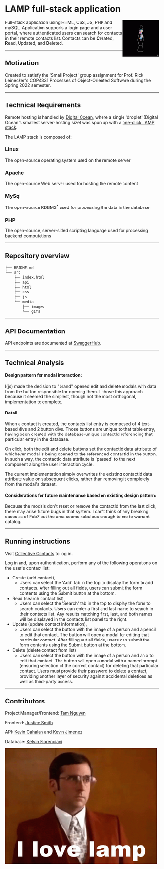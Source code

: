 # LAMP full-stack application

<img src="media/../src/media/gifs/lava-lamp.gif" alt="lava-lamp" width="120"  align="right"/>

Full-stack application using HTML, CSS, JS, PHP and mySQL. Application supports a login page and a user portal, where authenticated users can search for contacts in their remote contacts list. Contacts can be **C**reated, **R**ead, **U**pdated, and **D**eleted.

---

## Motivation

Created to satisfy the 'Small Project' group assignment for Prof. Rick Leinecker's COP4331 Processes of Object-Oriented Software during the Spring 2022 semester.

---

## Technical Requirements
Remote hosting is handled by [Digital Ocean](https://www.digitalocean.com/), where a single 'droplet' (Digital Ocean's smallest server-hosting size) was spun up with a [one-click LAMP stack](https://marketplace.digitalocean.com/apps/lamp).

The LAMP stack is composed of:
### **L**inux
The open-source operating system used on the remote server
### **A**pache
The open-source Web server used for hosting the remote content
### **M**ySql
The open-source <span title="Relational Database Management System">RDBMS</span><sup>*</sup> used for processing the data in the database
### **P**HP
The open-source, server-sided scripting language used for processing backend computations

---

## Repository overview
```
├── README.md
└── src
    ├── index.html
    ├── api
    ├── html
    ├── css
    ├── js    
    └── media
        ├── images
        └── gifs
```

---

## API Documentation

API endpoints are documented at [SwaggerHub](https://app.swaggerhub.com/apis/COP4331_group23/COP4331_group23/1.0.0).

---

## Technical Analysis
####  Design pattern for modal interaction:
I(js) made the decision to "brand" opened edit and delete modals with data from the button responsible for opening them. I chose this approach because it seemed the simplest, though not the most orthogonal, implementation to complete.

#### Detail
When a contact is created, the contacts list entry is composed of 4 text-based divs and 2 button divs. Those buttons are unique to that table entry, having been created with the database-unique contactId referencing that particular entry in the database.

On click, both the edit and delete buttons set the contactId data attribute of whichever modal is being opened to the referenced contactId in the button. In such a way, the contactId data attribute is 'passed' to the next component along the user interaction cycle.

The current implementation simply overwrites the existing contactId data attribute value on subsequent clicks, rather than removing it completely from the modal's dataset.

#### Considerations for future maintenance based on existing design pattern:
Because the modals don't reset or remove the contactId from the last click, there may arise future bugs in that system. I can't think of any breaking cases as of Feb7 but the area seems nebulous enough to me to warrant catalog.

---

## Running instructions

Visit [Collective Contacts](http://collectivecontacts.xyz) to log in.

Log in and, upon authentication, perform any of the following operations on the user's contact list:
- Create (add contact),
  - Users can select the 'Add' tab in the top to display the form to add contacts. After filling out all fields, users can submit the form contents using the Submit button at the bottom.
- Read (search contact list),
  - Users can select the 'Search' tab in the top to display the form to search contacts. Users can enter a first and last name to search in their contacts list. Any results matching first, last, and both names will be displayed in the contacts list panel to the right.
- Update (update contact information),
  - Users can select the button with the image of a person and a pencil to edit that contact. The button will open a modal for editing that particular contact.  After filling out all fields, users can submit the form contents using the Submit button at the bottom.
- Delete (delete contact from list)
  - Users can select the button with the image of a person and an x to edit that contact. The button will open a modal with a named prompt (ensuring selection of the correct contact) for deleting that particular contact. Users must provide their password to delete a contact, providing another layer of security against accidental deletions as well as third-party access.

---

## Contributors

Project Manager/Frontend: [Tam Nguyen](https://github.com/kaiyom90)

Frontend: [Justice Smith](https://github.com/jcode94)

API: [Kevin Cahalan](https://github.com/kevinacahalan) and [Kevin Jimenez](https://github.com/KevinJ0226)

Database: [Kelvin Florenciani](https://github.com/Sagerushboy)

![steve-carell-love-lamp](src/media/gifs/carell-lamp.gif)

